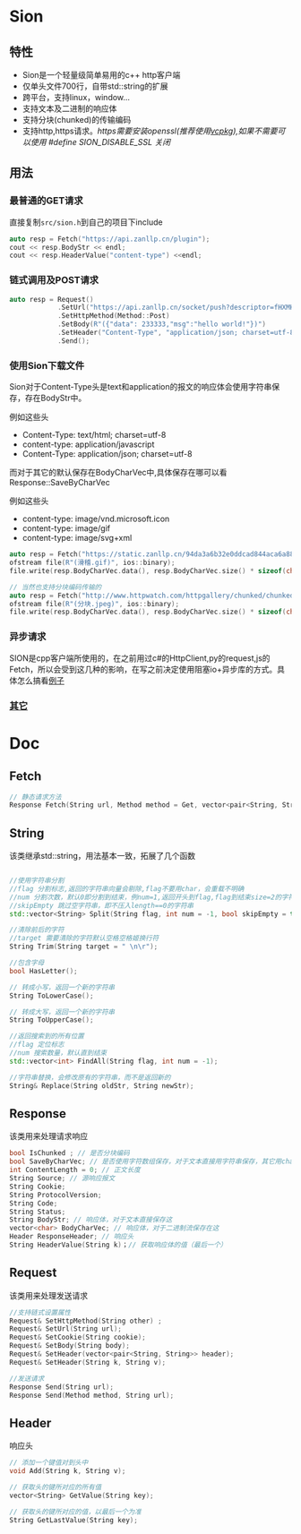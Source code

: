 # Sion
## 特性
* Sion是一个轻量级简单易用的c++ http客户端
* 仅单头文件700行，自带std::string的扩展
* 跨平台，支持linux，window...
* 支持文本及二进制的响应体
* 支持分块(chunked)的传输编码
* 支持http,https请求。_https需要安装openssl(推荐使用[vcpkg](https://github.com/microsoft/vcpkg)),如果不需要可以使用 #define SION_DISABLE_SSL 关闭_
## 用法
### 最普通的GET请求
直接复制`src/sion.h`到自己的项目下include
```cpp
auto resp = Fetch("https://api.zanllp.cn/plugin");
cout << resp.BodyStr << endl;
cout << resp.HeaderValue("content-type") <<endl;
```
### 链式调用及POST请求
```CPP
auto resp = Request()
			.SetUrl("https://api.zanllp.cn/socket/push?descriptor=fHXMHCQfcgNHDq2P")
			.SetHttpMethod(Method::Post)
			.SetBody(R"({"data": 233333,"msg":"hello world!"})")
			.SetHeader("Content-Type", "application/json; charset=utf-8")
			.Send();
```
### 使用Sion下载文件
Sion对于Content-Type头是text和application的报文的响应体会使用字符串保存，存在BodyStr中。

例如这些头
* Content-Type: text/html; charset=utf-8
* content-type: application/javascript
* Content-Type: application/json; charset=utf-8
  
而对于其它的默认保存在BodyCharVec中,具体保存在哪可以看Response::SaveByCharVec

例如这些头
* content-type: image/vnd.microsoft.icon
* content-type: image/gif
* content-type: image/svg+xml
```cpp
auto resp = Fetch("https://static.zanllp.cn/94da3a6b32e0ddcad844aca6a8876da2ecba8cb3c7094c3ad10996b28311e4b50ab455ee3d6d55fb50dc4e3c62224f4a20a4ddb1.gif");
ofstream file(R"(滑稽.gif)", ios::binary);
file.write(resp.BodyCharVec.data(), resp.BodyCharVec.size() * sizeof(char));

// 当然也支持分块编码传输的
auto resp = Fetch("http://www.httpwatch.com/httpgallery/chunked/chunkedimage.aspx");
ofstream file(R"(分块.jpeg)", ios::binary);
file.write(resp.BodyCharVec.data(), resp.BodyCharVec.size() * sizeof(char));
```
### 异步请求
SION是cpp客户端所使用的，在之前用过c#的HttpClient,py的request,js的Fetch，所以会受到这几种的影响，在写之前决定使用阻塞io+异步库的方式。具体怎么搞看[例子](./Sion/Sion/源.cpp)
### [其它](./Sion/Sion/源.cpp)


# Doc
## Fetch
~~~cpp
// 静态请求方法
Response Fetch(String url, Method method = Get, vector<pair<String, String>> header = {}, String body = "");
~~~

## String
该类继承std::string，用法基本一致，拓展了几个函数

~~~cpp

//使用字符串分割
//flag 分割标志,返回的字符串向量会剔除,flag不要用char，会重载不明确
//num 分割次数，默认0即分割到结束，例num=1,返回开头到flag,flag到结束size=2的字符串向量
//skipEmpty 跳过空字符串，即不压入length==0的字符串
std::vector<String> Split(String flag, int num = -1, bool skipEmpty = true);

//清除前后的字符
//target 需要清除的字符默认空格空格姬换行符
String Trim(String target = " \n\r");

//包含字母
bool HasLetter();

// 转成小写，返回一个新的字符串
String ToLowerCase();

// 转成大写，返回一个新的字符串
String ToUpperCase();

//返回搜索到的所有位置
//flag 定位标志
//num 搜索数量，默认直到结束
std::vector<int> FindAll(String flag, int num = -1);

//字符串替换，会修改原有的字符串，而不是返回新的
String& Replace(String oldStr, String newStr);
~~~

## Response
该类用来处理请求响应
```cpp
bool IsChunked ; // 是否分块编码
bool SaveByCharVec; // 是否使用字符数组保存，对于文本直接用字符串保存，其它用char数组
int ContentLength = 0; // 正文长度
String Source; // 源响应报文
String Cookie; 
String ProtocolVersion;
String Code;
String Status;
String BodyStr; // 响应体，对于文本直接保存这
vector<char> BodyCharVec; // 响应体，对于二进制流保存在这
Header ResponseHeader; // 响应头
String HeaderValue(String k)；// 获取响应体的值（最后一个）
```

## Request
该类用来处理发送请求
~~~cpp
//支持链式设置属性
Request& SetHttpMethod(String other) ;
Request& SetUrl(String url);
Request& SetCookie(String cookie);
Request& SetBody(String body);
Request& SetHeader(vector<pair<String, String>> header);
Request& SetHeader(String k, String v);

//发送请求
Response Send(String url);
Response Send(Method method, String url);
~~~

## Header
响应头
```cpp
// 添加一个键值对到头中
void Add(String k, String v);

// 获取头的键所对应的所有值
vector<String> GetValue(String key);

// 获取头的键所对应的值，以最后一个为准
String GetLastValue(String key);
```